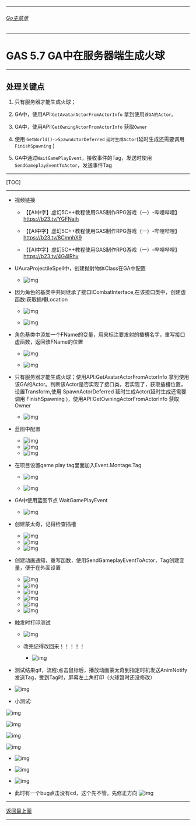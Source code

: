 ___________________________________________________________________________________________
###### [Go主菜单](../MainMenu.md)

___________________________________________________________________________________________

# GAS 5.7 GA中在服务器端生成火球

___________________________________________________________________________________________

## 处理关键点

1. 只有服务器才能生成火球；

2. GA中，使用API:`GetAvatarActorFromActorInfo` 拿到使用`该GA的Actor`。

3. GA中，使用API:`GetOwningActorFromActorInfo` 获取`Owner`

4. 使用 `GetWorld()->SpawnActorDeferred` `延时生成Actor`(延时生成还需要调用 `FinishSpawning` )

5. GA中通过`WaitGamePlayEvent`，接收事件的Tag，发送时使用`SendGameplayEventToActor`，发送事件Tag

___________________________________________________________________________________________

[TOC]

___________________________________________________________________________________________



- 视频链接

  - 【【AI中字】虚幻5C++教程使用GAS制作RPG游戏（一）-哔哩哔哩】 https://b23.tv/YGFNaih

  - 【【AI中字】虚幻5C++教程使用GAS制作RPG游戏（一）-哔哩哔哩】 https://b23.tv/8CmnhX9

  - 【【AI中字】虚幻5C++教程使用GAS制作RPG游戏（一）-哔哩哔哩】 https://b23.tv/4G4lRhv

- UAuraProjectileSpell中，创建抛射物体Class在GA中配置

  - ![img](https://github.com/liyunlong618/LiYunLongKnowledgeLibrary/blob/main/UECPP/Models/GAS/GAS_2_Aura/DetailContent/Image/GAS_037/01.png?raw=true)

- 因为角色的基类中共同继承了接口ICombatInterface,在该接口类中，创建虚函数:获取插槽Location

  - ![img](https://github.com/liyunlong618/LiYunLongKnowledgeLibrary/blob/main/UECPP/Models/GAS/GAS_2_Aura/DetailContent/Image/GAS_037/02.png?raw=true)

  - ![img](https://github.com/liyunlong618/LiYunLongKnowledgeLibrary/blob/main/UECPP/Models/GAS/GAS_2_Aura/DetailContent/Image/GAS_037/03.png?raw=true)

- 角色基类中添加一个FName的变量，用来标注要发射的插槽名字，重写接口虚函数，返回该FName的位置

  - ![img](https://github.com/liyunlong618/LiYunLongKnowledgeLibrary/blob/main/UECPP/Models/GAS/GAS_2_Aura/DetailContent/Image/GAS_037/04.png?raw=true)

  - ![img](https://github.com/liyunlong618/LiYunLongKnowledgeLibrary/blob/main/UECPP/Models/GAS/GAS_2_Aura/DetailContent/Image/GAS_037/05.png?raw=true)

- 只有服务器才能生成火球；使用API:GetAvatarActorFromActorInfo 拿到使用该GA的Actor。判断该Actor是否实现了接口类，若实现了，获取插槽位置，设置Transform,使用 SpawnActorDeferred 延时生成Actor(延时生成还需要调用 FinishSpawning )，使用API:GetOwningActorFromActorInfo 获取Owner

  - ![img](https://github.com/liyunlong618/LiYunLongKnowledgeLibrary/blob/main/UECPP/Models/GAS/GAS_2_Aura/DetailContent/Image/GAS_037/06.png?raw=true)

- 蓝图中配置

  - ![img](https://github.com/liyunlong618/LiYunLongKnowledgeLibrary/blob/main/UECPP/Models/GAS/GAS_2_Aura/DetailContent/Image/GAS_037/07.png?raw=true)
  - ![img](https://github.com/liyunlong618/LiYunLongKnowledgeLibrary/blob/main/UECPP/Models/GAS/GAS_2_Aura/DetailContent/Image/GAS_037/08.png?raw=true)
  - ![img](https://github.com/liyunlong618/LiYunLongKnowledgeLibrary/blob/main/UECPP/Models/GAS/GAS_2_Aura/DetailContent/Image/GAS_037/09.png?raw=true)

- 在项目设置game play tag里面加入Event.Montage.Tag

  - ![img](https://github.com/liyunlong618/LiYunLongKnowledgeLibrary/blob/main/UECPP/Models/GAS/GAS_2_Aura/DetailContent/Image/GAS_037/10.png?raw=true)

  - ![img](https://github.com/liyunlong618/LiYunLongKnowledgeLibrary/blob/main/UECPP/Models/GAS/GAS_2_Aura/DetailContent/Image/GAS_037/11.png?raw=true)

- GA中使用蓝图节点 WaitGamePlayEvent

  - ![img](https://github.com/liyunlong618/LiYunLongKnowledgeLibrary/blob/main/UECPP/Models/GAS/GAS_2_Aura/DetailContent/Image/GAS_037/12.png?raw=true)

- 创建蒙太奇，记得检查插槽

  - ![img](https://github.com/liyunlong618/LiYunLongKnowledgeLibrary/blob/main/UECPP/Models/GAS/GAS_2_Aura/DetailContent/Image/GAS_037/13.png?raw=true)
  - ![img](https://github.com/liyunlong618/LiYunLongKnowledgeLibrary/blob/main/UECPP/Models/GAS/GAS_2_Aura/DetailContent/Image/GAS_037/14.png?raw=true)
  - ![img](https://github.com/liyunlong618/LiYunLongKnowledgeLibrary/blob/main/UECPP/Models/GAS/GAS_2_Aura/DetailContent/Image/GAS_037/15.png?raw=true)

- 创建动画通知，重写函数，使用SendGameplayEventToActor，Tag创建变量，便于在外面设置

  - ![img](https://github.com/liyunlong618/LiYunLongKnowledgeLibrary/blob/main/UECPP/Models/GAS/GAS_2_Aura/DetailContent/Image/GAS_037/16.png?raw=true)
  - ![img](https://github.com/liyunlong618/LiYunLongKnowledgeLibrary/blob/main/UECPP/Models/GAS/GAS_2_Aura/DetailContent/Image/GAS_037/17.png?raw=true)
  - ![img](https://github.com/liyunlong618/LiYunLongKnowledgeLibrary/blob/main/UECPP/Models/GAS/GAS_2_Aura/DetailContent/Image/GAS_037/18.png?raw=true)
  - ![img](https://github.com/liyunlong618/LiYunLongKnowledgeLibrary/blob/main/UECPP/Models/GAS/GAS_2_Aura/DetailContent/Image/GAS_037/19.png?raw=true)
  - ![img](https://github.com/liyunlong618/LiYunLongKnowledgeLibrary/blob/main/UECPP/Models/GAS/GAS_2_Aura/DetailContent/Image/GAS_037/20.png?raw=true)
  - ![img](https://github.com/liyunlong618/LiYunLongKnowledgeLibrary/blob/main/UECPP/Models/GAS/GAS_2_Aura/DetailContent/Image/GAS_037/21.png?raw=true)

- 触发时打印测试

  - ![img](https://github.com/liyunlong618/LiYunLongKnowledgeLibrary/blob/main/UECPP/Models/GAS/GAS_2_Aura/DetailContent/Image/GAS_037/22.png?raw=true)

  - 改完记得改回来！！！！！
    - ![img](https://github.com/liyunlong618/LiYunLongKnowledgeLibrary/blob/main/UECPP/Models/GAS/GAS_2_Aura/DetailContent/Image/GAS_037/23.png?raw=true)

- 测试结果gif，流程:点击鼠标后，播放动画蒙太奇到指定时机发送AnimNotify发送Tag，受到Tag时，屏幕左上角打印（火球暂时还没修改）
- ![img](https://github.com/liyunlong618/LiYunLongKnowledgeLibrary/blob/main/UECPP/Models/GAS/GAS_2_Aura/DetailContent/Image/GAS_037/24.gif?raw=true)

- 小测试:

  
![img](https://github.com/liyunlong618/LiYunLongKnowledgeLibrary/blob/main/UECPP/Models/GAS/GAS_2_Aura/DetailContent/Image/GAS_037/25.jpg?raw=true)

![img](https://github.com/liyunlong618/LiYunLongKnowledgeLibrary/blob/main/UECPP/Models/GAS/GAS_2_Aura/DetailContent/Image/GAS_037/26.jpg?raw=true)
  
![img](https://github.com/liyunlong618/LiYunLongKnowledgeLibrary/blob/main/UECPP/Models/GAS/GAS_2_Aura/DetailContent/Image/GAS_037/27.jpg?raw=true)

![img](https://github.com/liyunlong618/LiYunLongKnowledgeLibrary/blob/main/UECPP/Models/GAS/GAS_2_Aura/DetailContent/Image/GAS_037/28.jpg?raw=true)

  - ![img](https://github.com/liyunlong618/LiYunLongKnowledgeLibrary/blob/main/UECPP/Models/GAS/GAS_2_Aura/DetailContent/Image/GAS_037/29.jpg?raw=true)
  - ![img](https://github.com/liyunlong618/LiYunLongKnowledgeLibrary/blob/main/UECPP/Models/GAS/GAS_2_Aura/DetailContent/Image/GAS_037/30.jpg?raw=true)
  - ![img](https://github.com/liyunlong618/LiYunLongKnowledgeLibrary/blob/main/UECPP/Models/GAS/GAS_2_Aura/DetailContent/Image/GAS_037/31.jpg?raw=true)

- 此时有一个bug点击没有cd，这个先不管，先修正方向
![img](https://github.com/liyunlong618/LiYunLongKnowledgeLibrary/blob/main/UECPP/Models/GAS/GAS_2_Aura/DetailContent/Image/GAS_037/32.jpg?raw=true)

___________________________________________________________________________________________

[返回最上面](#Go主菜单)
___________________________________________________________________________________________